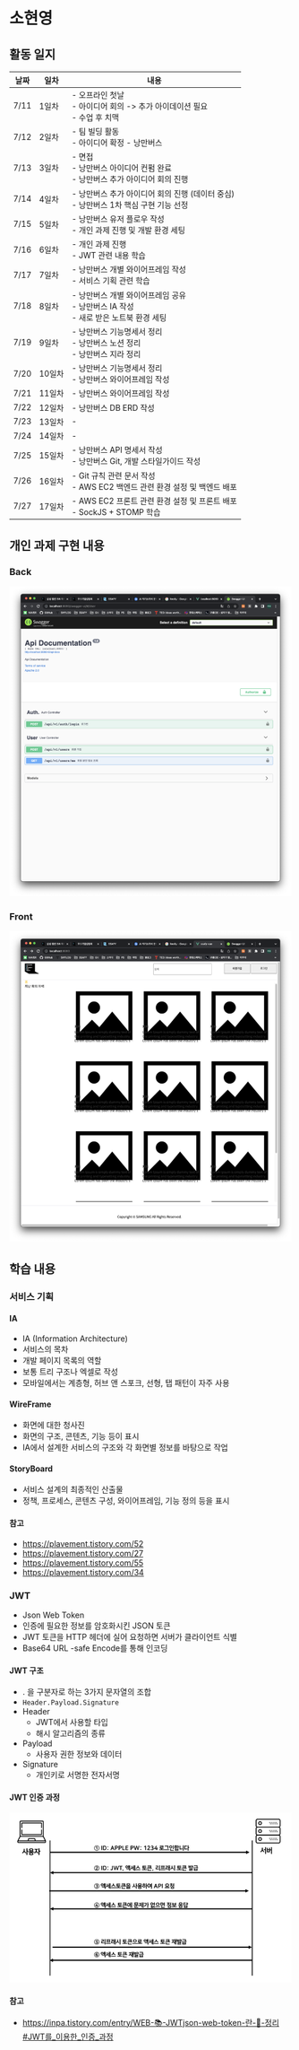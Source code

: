 # 소현영

## 활동 일지

| 날짜 | 일차 | 내용 |
| --- | --- | --- |
| 7/11 | 1일차 | - 오프라인 첫날<br>- 아이디어 회의 -> 추가 아이데이션 필요<br>- 수업 후 치맥 |
| 7/12 | 2일차 | - 팀 빌딩 활동<br>- 아이디어 확정 - 낭만버스 |
| 7/13 | 3일차 | - 면접<br>- 낭만버스 아이디어 컨펌 완료<br>- 낭만버스 추가 아이디어 회의 진행 |
| 7/14 | 4일차 | - 낭만버스 추가 아이디어 회의 진행 (데이터 중심)<br>- 낭만버스 1차 핵심 구현 기능 선정 |
| 7/15 | 5일차 | - 낭만버스 유저 플로우 작성<br>- 개인 과제 진행 및 개발 환경 세팅 |
| 7/16 | 6일차 | - 개인 과제 진행<br>- JWT 관련 내용 학습 |
| 7/17 | 7일차 | - 낭만버스 개별 와이어프레임 작성<br>- 서비스 기획 관련 학습 |
| 7/18 | 8일차 | - 낭만버스 개별 와이어프레임 공유<br>- 낭만버스 IA 작성<br>- 새로 받은 노트북 환경 세팅 |
| 7/19 | 9일차 | - 낭만버스 기능명세서 정리<br>- 낭만버스 노션 정리<br>- 낭만버스 지라 정리 |
| 7/20 | 10일차 | - 낭만버스 기능명세서 정리<br>- 낭만버스 와이어프레임 작성 |
| 7/21 | 11일차 | - 낭만버스 와이어프레임 작성 |
| 7/22 | 12일차 | - 낭만버스 DB ERD 작성 |
| 7/23 | 13일차 | - |
| 7/24 | 14일차 | - |
| 7/25 | 15일차 | - 낭만버스 API 명세서 작성<br>- 낭만버스 Git, 개발 스타일가이드 작성 |
| 7/26 | 16일차 | - Git 규칙 관련 문서 작성<br>- AWS EC2 백엔드 관련 환경 설정 및 백엔드 배포 |
| 7/27 | 17일차 | - AWS EC2 프론트 관련 환경 설정 및 프론트 배포<br>- SockJS + STOMP 학습 |


## 개인 과제 구현 내용

### Back

![Back API](images/image1.png)

### Front

![Front](images/image2.png)

## 학습 내용

### 서비스 기획

#### IA

- IA (Information Architecture)
- 서비스의 목차
- 개발 페이지 목록의 역할
- 보통 트리 구조나 엑셀로 작성
- 모바일에서는 계층형, 허브 앤 스포크, 선형, 탭 패턴이 자주 사용

#### WireFrame

- 화면에 대한 청사진
- 화면의 구조, 콘텐츠, 기능 등이 표시
- IA에서 설계한 서비스의 구조와 각 화면별 정보를 바탕으로 작업

#### StoryBoard

- 서비스 설계의 최종적인 산출물
- 정책, 프로세스, 콘텐츠 구성, 와이어프레임, 기능 정의 등을 표시

#### 참고

- https://plavement.tistory.com/52
- https://plavement.tistory.com/27
- https://plavement.tistory.com/55
- https://plavement.tistory.com/34

### JWT

- Json Web Token
- 인증에 필요한 정보를 암호화시킨 JSON 토큰
- JWT 토큰을 HTTP 헤더에 실어 요청하면 서버가 클라이언트 식별
- Base64 URL -safe Encode를 통해 인코딩

#### JWT 구조

- . 을 구분자로 하는 3가지 문자열의 조합
- `Header.Payload.Signature`
- Header
    - JWT에서 사용할 타입
    - 해시 알고리즘의 종류
- Payload
    - 사용자 권한 정보와 데이터
- Signature
    - 개인키로 서명한 전자서명

#### JWT 인증 과정

![JWT 인증 과정](images/image3.png)

#### 참고

- https://inpa.tistory.com/entry/WEB-📚-JWTjson-web-token-란-💯-정리#JWT를_이용한_인증_과정
